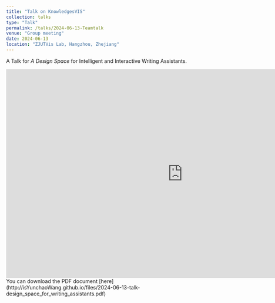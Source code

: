 ```yaml
---
title: "Talk on KnowledgesVIS"
collection: talks
type: "Talk"
permalink: /talks/2024-06-13-Teamtalk
venue: "Group meeting"
date: 2024-06-13
location: "ZJUTVis Lab, Hangzhou, Zhejiang"
---
```


A Talk for <i>A Design Space</i> for Intelligent and Interactive Writing Assistants.

<iframe src="https://isYunchaoWang.github.io/files/2024-06-13-talk-design_space_for_writing_assistants.pdf" width="960" height="569" frameborder="0" marginheight="0" marginwidth="0">Loading...</iframe>
You can download the PDF document [here](http://isYunchaoWang.github.io/files/2024-06-13-talk-design_space_for_writing_assistants.pdf)
